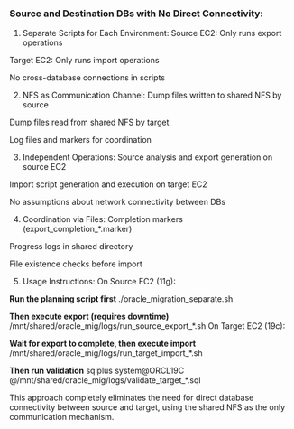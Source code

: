 ### Source and Destination DBs with No Direct Connectivity: ###
1. Separate Scripts for Each Environment:
Source EC2: Only runs export operations

Target EC2: Only runs import operations

No cross-database connections in scripts

2. NFS as Communication Channel:
Dump files written to shared NFS by source

Dump files read from shared NFS by target

Log files and markers for coordination

3. Independent Operations:
Source analysis and export generation on source EC2

Import script generation and execution on target EC2

No assumptions about network connectivity between DBs

4. Coordination via Files:
Completion markers (export_completion_*.marker)

Progress logs in shared directory

File existence checks before import

5. Usage Instructions:
On Source EC2 (11g):


**Run the planning script first**
./oracle_migration_separate.sh

**Then execute export (requires downtime)**
/mnt/shared/oracle_mig/logs/run_source_export_*.sh
On Target EC2 (19c):

**Wait for export to complete, then execute import**
/mnt/shared/oracle_mig/logs/run_target_import_*.sh

**Then run validation**
sqlplus system@ORCL19C @/mnt/shared/oracle_mig/logs/validate_target_*.sql

This approach completely eliminates the need for direct database connectivity between source and target, using the shared NFS as the only communication mechanism.
